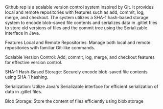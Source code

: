 
Github rep is a scalable version control system inspired by Git. It provides local and remote repositories with features such as add, commit, log, merge, and checkout. The system utilizes a SHA-1 hash-based storage system to encode blob-saved file contents and serializes data in .gitlet files to store old versions of files and the commit tree using the Serializable interface in Java.


Features
Local and Remote Repositories: Manage both local and remote repositories with familiar Git-like commands.

Scalable Version Control: Add, commit, log, merge, and checkout features for effective version control.

SHA-1 Hash-Based Storage: Securely encode blob-saved file contents using SHA-1 hashing.

Serialization: Utilize Java's Serializable interface for efficient serialization of data in .gitlet files.

Blob Storage: Store the content of files efficiently using blob storage
